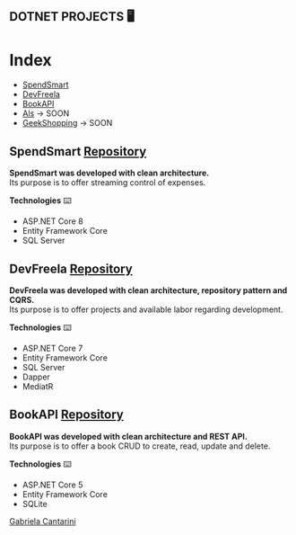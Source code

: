 ## DOTNET PROJECTS 🖥️

# Index

- [SpendSmart](#id001)
- [DevFreela](#id01)
- [BookAPI](#id02) 
- [Als](#id03) -> SOON
- [GeekShopping](#id04) -> SOON

## SpendSmart <a name="id001" href="https://github.com/gabicantarini/dotnet-development">Repository</a>

**SpendSmart was developed with clean architecture.**
<br />Its purpose is to offer streaming control of expenses.

**Technologies** ⌨️
- ASP.NET Core 8
- Entity Framework Core
- SQL Server

## DevFreela <a name="id01" href="https://github.com/gabicantarini/dotnet-development/tree/main/devfreela">Repository</a>

**DevFreela was developed with clean architecture, repository pattern and CQRS.**
<br />Its purpose is to offer projects and available labor regarding development.

**Technologies** ⌨️
- ASP.NET Core 7
- Entity Framework Core
- SQL Server
- Dapper
- MediatR


## BookAPI <a name="id01" href="https://github.com/gabicantarini/dotnet-development/tree/main/BookAPI">Repository</a>

**BookAPI was developed with clean architecture and REST API.**
<br />Its purpose is to offer a book CRUD to create, read, update and delete.

**Technologies** ⌨️
- ASP.NET Core 5
- Entity Framework Core
- SQLite


<a href="https://www.linkedin.com/in/gabrielacantarini/">Gabriela Cantarini</a>